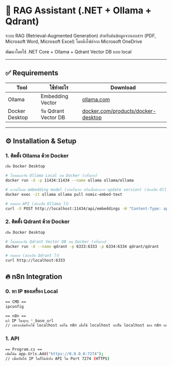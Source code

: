 ﻿# 🧠 RAG Assistant (.NET + Ollama + Qdrant)

ระบบ RAG (Retrieval-Augmented Generation) สำหรับค้นข้อมูลจากเอกสาร (PDF, Microsoft Word, Microsoft Excel) โดยดึงไฟล์จาก Microsoft OneDrive

พัฒนาโดยใช้ .NET Core + Ollama + Qdrant Vector DB แบบ local

---

## ✅ Requirements

| Tool | ใช้ทำอะไร | Download |
|------|-----------|----------|
| Ollama | Embedding Vector | [ollama.com](https://ollama.com) |
| Docker Desktop | รัน Qdrant Vector DB | [docker.com/products/docker-desktop](https://www.docker.com/products/docker-desktop) |

---

## ⚙️ Installation & Setup

### 1. ติดตั้ง Ollama ด้วย Docker

```bash
เปิด Docker Desktop

# โหลดและรัน Ollama Local บน Docker (ครั้งแรก)
docker run -d -p 11434:11434 --name ollama ollama/ollama

# ดาวน์โหลด embedding model (ทำครั้งแรก หรือเมื่อต้องการ update version) (ต้องเปิด Ollama ไว้)
docker exec -it ollama ollama pull nomic-embed-text

# ทดสอบ API (ต้องเปิด Ollama ไว้)
curl -X POST http://localhost:11434/api/embeddings -H "Content-Type: application/json" -d "{\"model\":\"nomic-embed-text\", \"prompt\": \"Hello World!\"}"
```

### 2. ติดตั้ง Qdrant ด้วย Docker

```bash
เปิด Docker Desktop

# โหลดและรัน Qdrant Vector DB บน Docker (ครั้งแรก)
docker run -d --name qdrant -p 6333:6333 -p 6334:6334 qdrant/qdrant

# ทดสอบ (ต้องเปิด Qdrant ไว้)
curl http://localhost:6333
```

## 🔥 n8n Integration

### 0. หา IP ของเครื่อง Local

```bash
== CMD ==
ipconfig

== n8n ==
แก้ IP ในทุกๆ *_base_url
// เพราะเดิมทีจะใช้ localhost แต่ใน n8n เมื่อใช้ localhost จะเป็น localhost ของ n8n เอง
```

### 1. API

```bash
== Program.cs ==
เพิ่มโค้ด app.Urls.Add("https://0.0.0.0:7274");
// เพื่อเปิดให้ IP ใดก็ได้เข้าถึง API ใน Port 7274 (HTTPS)
```
